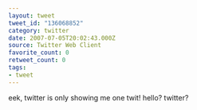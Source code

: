 ```yaml
---
layout: tweet
tweet_id: "136068852"
category: twitter
date: 2007-07-05T20:02:43.000Z
source: Twitter Web Client
favorite_count: 0
retweet_count: 0
tags:
- tweet
---
```


eek, twitter is only showing me one twit! hello? twitter?
